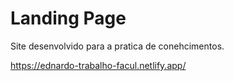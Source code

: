 # Landing Page
 Site desenvolvido para a pratica de conehcimentos.
 
 https://ednardo-trabalho-facul.netlify.app/
